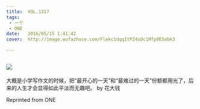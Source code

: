 ```yaml
---
title:	VOL.1317
tags:
 - 一个
 - ONE
date:	2016/05/15 1:41:42
cover:	http://image.wufazhuce.com/Flekc1dqqItPZ4sOc1Mfp0ESobk3

---
```

![](http://image.wufazhuce.com/Flekc1dqqItPZ4sOc1Mfp0ESobk3)
---

大概是小学写作文的时候，把“最开心的一天”和“最难过的一天”份额都用光了，后来的人生才会显得如此平淡而无趣吧。 by 花大钱
 
Reprinted from ONE
